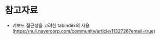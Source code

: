 # 참고자료

- 키보드 접근성을 고려한 tabindex의 사용 (https://nuli.navercorp.com/community/article/1132726?email=true)